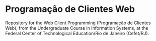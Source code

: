 # Programação de Clientes Web

Repository for the Web Client Programming (Programação de Clientes Web), from the Undergraduate Course in Information Systems, at the Federal Center of Technological Education/Rio de Janeiro (Cefet/RJ).
